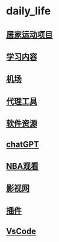# daily_life

## [居家运动项目](https://s.xsj.qq.com/SxnvuBVV)

## [学习内容](https://github.com/letianpai5/daily_life/blob/main/study_contents.md)

## [机场](https://github.com/letianpai5/owner_vpn)

## [代理工具](https://github.com/letianpai5/daily_life/blob/main/proxy_tools.md)

## [软件资源](https://github.com/letianpai5/daily_life/blob/main/softwares.md)

## [chatGPT](https://github.com/letianpai5/daily_life/blob/main/chatGPT.md)

## [NBA观看](https://www.luxiangwu.com/nbazhibo/)

## [影视网](https://github.com/letianpai5/daily_life/blob/main/film_webs.md)

## [插件](https://github.com/letianpai5/daily_life/blob/main/%E6%8F%92%E4%BB%B6.md)

## [VsCode](https://github.com/letianpai5/daily_life/blob/main/vscode.md)



